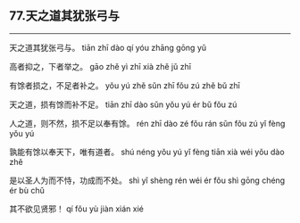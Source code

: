 ## 77.天之道其犹张弓与
---


<ruby><rbc><rb> 天之道其犹张弓与。 </rb></rbc>
  <rtc><rt>tiān zhī dào qí yóu zhāng gōng yǔ</rt></rtc>
</ruby>

<ruby><rbc><rb> 高者抑之，下者举之。 </rb></rbc>
  <rtc><rt>gāo zhě yì zhī xià zhě jǔ zhī</rt></rtc>
</ruby>

<ruby><rbc><rb> 有馀者损之，不足者补之。 </rb></rbc>
  <rtc><rt>yǒu yú zhě sǔn zhī fǒu zú zhě bǔ zhī</rt></rtc>
</ruby>

<ruby><rbc><rb> 天之道，损有馀而补不足。 </rb></rbc>
  <rtc><rt>tiān zhī dào sǔn yǒu yú ér bǔ fǒu zú</rt></rtc>
</ruby>

<ruby><rbc><rb> 人之道，则不然，损不足以奉有馀。 </rb></rbc>
  <rtc><rt>rén zhī dào zé fǒu rán sǔn fǒu zú yǐ fèng yǒu yú</rt></rtc>
</ruby>

<ruby><rbc><rb> 孰能有馀以奉天下，唯有道者。 </rb></rbc>
  <rtc><rt>shú néng yǒu yú yǐ fèng tiān xià wéi yǒu dào zhě</rt></rtc>
</ruby>

<ruby><rbc><rb> 是以圣人为而不恃，功成而不处。 </rb></rbc>
  <rtc><rt>shì yǐ shèng rén wéi ér fǒu shì gōng chéng ér bù chǔ</rt></rtc>
</ruby>

<ruby><rbc><rb> 其不欲见贤邪！ </rb></rbc>
  <rtc><rt>qí fǒu yù jiàn xián xié</rt></rtc>
</ruby>

<ruby><rbc><rb>   </rb></rbc>
  <rtc><rt> </rt></rtc>
</ruby>

